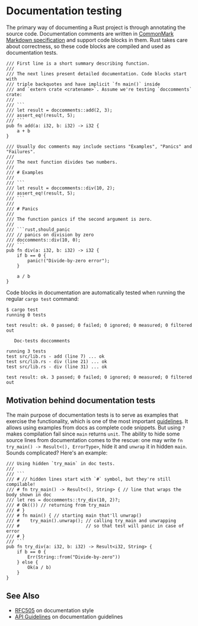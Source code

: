 # Documentation testing

The primary way of documenting a Rust project is through annotating the source
code. Documentation comments are written in
[CommonMark Markdown specification][commonmark] and support code blocks in them.
Rust takes care about correctness, so these code blocks are compiled and used
as documentation tests.

```rust,ignore
/// First line is a short summary describing function.
///
/// The next lines present detailed documentation. Code blocks start with
/// triple backquotes and have implicit `fn main()` inside
/// and `extern crate <cratename>`. Assume we're testing `doccomments` crate:
///
/// ```
/// let result = doccomments::add(2, 3);
/// assert_eq!(result, 5);
/// ```
pub fn add(a: i32, b: i32) -> i32 {
    a + b
}

/// Usually doc comments may include sections "Examples", "Panics" and "Failures".
///
/// The next function divides two numbers.
///
/// # Examples
///
/// ```
/// let result = doccomments::div(10, 2);
/// assert_eq!(result, 5);
/// ```
///
/// # Panics
///
/// The function panics if the second argument is zero.
///
/// ```rust,should_panic
/// // panics on division by zero
/// doccomments::div(10, 0);
/// ```
pub fn div(a: i32, b: i32) -> i32 {
    if b == 0 {
        panic!("Divide-by-zero error");
    }

    a / b
}
```

Code blocks in documentation are automatically tested
when running the regular `cargo test` command:

```shell
$ cargo test
running 0 tests

test result: ok. 0 passed; 0 failed; 0 ignored; 0 measured; 0 filtered out

   Doc-tests doccomments

running 3 tests
test src/lib.rs - add (line 7) ... ok
test src/lib.rs - div (line 21) ... ok
test src/lib.rs - div (line 31) ... ok

test result: ok. 3 passed; 0 failed; 0 ignored; 0 measured; 0 filtered out
```

## Motivation behind documentation tests

The main purpose of documentation tests is to serve as examples that exercise
the functionality, which is one of the most important
[guidelines][question-instead-of-unwrap]. It allows using examples from docs as
complete code snippets. But using `?` makes compilation fail since `main`
returns `unit`. The ability to hide some source lines from documentation comes
to the rescue: one may write `fn try_main() -> Result<(), ErrorType>`, hide it
and `unwrap` it in hidden `main`. Sounds complicated? Here's an example:

```rust,ignore
/// Using hidden `try_main` in doc tests.
///
/// ```
/// # // hidden lines start with `#` symbol, but they're still compilable!
/// # fn try_main() -> Result<(), String> { // line that wraps the body shown in doc
/// let res = doccomments::try_div(10, 2)?;
/// # Ok(()) // returning from try_main
/// # }
/// # fn main() { // starting main that'll unwrap()
/// #    try_main().unwrap(); // calling try_main and unwrapping
/// #                         // so that test will panic in case of error
/// # }
/// ```
pub fn try_div(a: i32, b: i32) -> Result<i32, String> {
    if b == 0 {
        Err(String::from("Divide-by-zero"))
    } else {
        Ok(a / b)
    }
}
```

## See Also

* [RFC505][RFC505] on documentation style
* [API Guidelines][doc-nursery] on documentation guidelines

[doc-nursery]: https://rust-lang-nursery.github.io/api-guidelines/documentation.html
[commonmark]: https://commonmark.org/
[RFC505]: https://github.com/rust-lang/rfcs/blob/master/text/0505-api-comment-conventions.md
[question-instead-of-unwrap]: https://rust-lang-nursery.github.io/api-guidelines/documentation.html#examples-use--not-try-not-unwrap-c-question-mark
